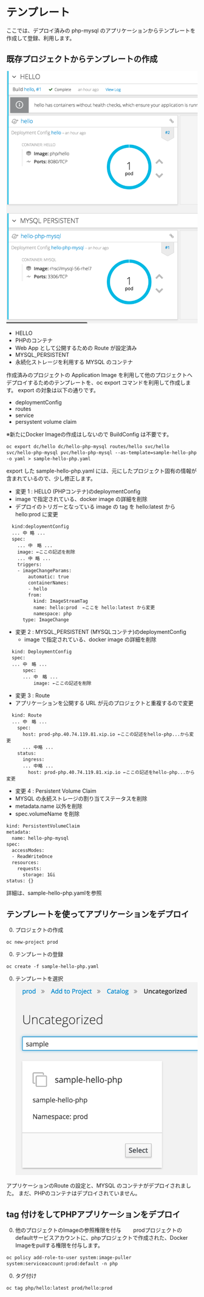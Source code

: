 # テンプレート
ここでは、デプロイ済みの php-mysql のアプリケーションからテンプレートを作成して登録、利用します。

## 既存プロジェクトからテンプレートの作成
![SampleApp](SampleApp.png)

* HELLO
 * PHPのコンテナ
 * Web App として公開するための Route が設定済み
* MYSQL_PERSISTENT
 * 永続化ストレージを利用する MYSQL のコンテナ


作成済みのプロジェクトの Application Image を利用して他のプロジェクトへデプロイするためのテンプレートを、oc export コマンドを利用して作成します。
export の対象は以下の通りです。
* deploymentConfig
* routes
* service
* persystent volume claim

※新たにDocker Imageの作成はしないので BuildConfig は不要です。

```
oc export dc/hello dc/hello-php-mysql routes/hello svc/hello  svc/hello-php-mysql pvc/hello-php-mysql --as-template=sample-hello-php -o yaml > sample-hello-php.yaml
```

export した sample-hello-php.yaml には、元にしたプロジェクト固有の情報が含まれているので、少し修正します。

* 変更 1 : HELLO (PHPコンテナ)のdeploymentConfig
 * image で指定されている、docker image の詳細を削除
 * デプロイのトリガーとなっている image の tag を hello:latest から hello:prod に変更

```
  kind:deploymentConfig
  ... 中 略 ...
  spec:
    ... 中　略 ...
    image: ←ここの記述を削除
    ... 中 略 ...
    triggers:
    - imageChangeParams:
        automatic: true
        containerNames:
        - hello
        from:
          kind: ImageStreamTag
          name: hello:prod  ←ここを hello:latest から変更
          namespace: php
      type: ImageChange
```

* 変更 2 : MYSQL_PERSISTENT (MYSQLコンテナ)のdeploymentConfig
  * image で指定されている、docker image の詳細を削除

```
  kind: DeploymentConfig
  spec:
  ... 中　略 ...
      spec:
      ... 中　略 ...
          image: ←ここの記述を削除
```

* 変更 3 : Route
 * アプリケーションを公開する URL が元のプロジェクトと重複するので変更

```
  kind: Route
  ... 中　略 ...
    spec:
      host: prod-php.40.74.119.81.xip.io ←ここの記述をhello-php...から変更
      ... 中略 ...
    status:
      ingress:
      ... 中略 ...
        host: prod-php.40.74.119.81.xip.io ←ここの記述をhello-php...から変更
```

* 変更 4 : Persistent Volume Claim
 * MYSQL の永続ストレージの割り当てステータスを削除
  * metadata.name 以外を削除
  * spec.volumeName を削除

```
kind: PersistentVolumeClaim
metadata:
  name: hello-php-mysql
spec:
  accessModes:
  - ReadWriteOnce
  resources:
    requests:
      storage: 1Gi
status: {}
```

詳細は、sample-hello-php.yamlを参照

## テンプレートを使ってアプリケーションをデプロイ
0. プロジェクトの作成
```
oc new-project prod
```
0. テンプレートの登録
```
oc create -f sample-hello-php.yaml
```
0. テンプレートを選択
![mytemplate](mytemplate.png)

アプリケーションのRoute の設定と、MYSQL のコンテナがデプロイされました。
まだ、PHPのコンテナはデプロイされていません。

## tag 付けをしてPHPアプリケーションをデプロイ
0. 他のプロジェクトのImageの参照権限を付与　　
prodプロジェクトのdefaultサービスアカウントに、phpプロジェクトで作成された、Docker Imageをpullする権限を付与します。
```
oc policy add-role-to-user system:image-puller system:serviceaccount:prod:default -n php
```
0. タグ付け
```
oc tag php/hello:latest prod/hello:prod
```
